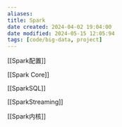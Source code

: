 ```yaml
---
aliases: 
title: Spark
date created: 2024-04-02 19:04:00
date modified: 2024-05-15 12:05:94
tags: [code/big-data, project]
---
```

[[Spark配置]]

[[Spark Core]]

[[SparkSQL]]

[[SparkStreaming]]

[[Spark内核]]